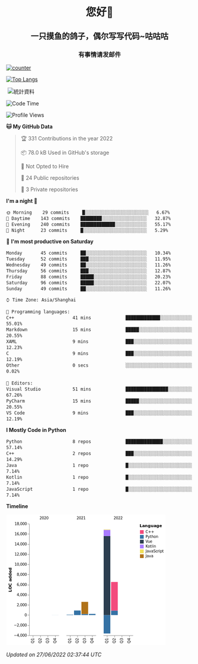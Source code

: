 

<!--
**kitUIN/kitUIN** is a ✨ _special_ ✨ repository because its `README.md` (this file) appears on your GitHub profile.

Here are some ideas to get you started:

- 🔭 I’m currently working on ...
- 🌱 I’m currently learning ...
- 👯 I’m looking to collaborate on ...
- 🤔 I’m looking for help with ...
- 💬 Ask me about ...
- 📫 How to reach me: ...
- 😄 Pronouns: ...
- ⚡ Fun fact: ...
-->
<h1 align="center">您好👋</h1>
<h2 align="center">一只摸鱼的鸽子，偶尔写写代码~咕咕咕</h2>
<h3 align="center">有事情请发邮件</h3>

[![counter](https://count.getloli.com/get/@KitUIN?theme=rule34)](https://count.getloli.com/)

[![Top Langs](https://github-readme-stats.vercel.app/api/top-langs/?username=kitUIN&show_icons=true&theme=gruvbox&locale=cn&layout=compact)](https://github.com/anuraghazra/github-readme-stats)

<p>&nbsp;<img align="center" src="https://github-readme-stats.vercel.app/api?username=kitUIN&show_icons=true&theme=gruvbox&locale=cn" alt="統計資料" /></p>


<!--START_SECTION:waka-->
![Code Time](http://img.shields.io/badge/Code%20Time-0%20secs-blue)

![Profile Views](http://img.shields.io/badge/Profile%20Views-0-blue)

**🐱 My GitHub Data** 

> 🏆 331 Contributions in the year 2022
 > 
> 📦 78.0 kB Used in GitHub's storage 
 > 
> 🚫 Not Opted to Hire
 > 
> 📜 24 Public repositories 
 > 
> 🔑 3 Private repositories  
 > 
**I'm a night 🦉** 

```text
🌞 Morning    29 commits     █░░░░░░░░░░░░░░░░░░░░░░░░   6.67% 
🌆 Daytime    143 commits    ████████░░░░░░░░░░░░░░░░░   32.87% 
🌃 Evening    240 commits    █████████████░░░░░░░░░░░░   55.17% 
🌙 Night      23 commits     █░░░░░░░░░░░░░░░░░░░░░░░░   5.29%

```
📅 **I'm most productive on Saturday** 

```text
Monday       45 commits     ██░░░░░░░░░░░░░░░░░░░░░░░   10.34% 
Tuesday      52 commits     ███░░░░░░░░░░░░░░░░░░░░░░   11.95% 
Wednesday    49 commits     ██░░░░░░░░░░░░░░░░░░░░░░░   11.26% 
Thursday     56 commits     ███░░░░░░░░░░░░░░░░░░░░░░   12.87% 
Friday       88 commits     █████░░░░░░░░░░░░░░░░░░░░   20.23% 
Saturday     96 commits     █████░░░░░░░░░░░░░░░░░░░░   22.07% 
Sunday       49 commits     ██░░░░░░░░░░░░░░░░░░░░░░░   11.26%

```


```text
⌚︎ Time Zone: Asia/Shanghai

💬 Programming languages: 
C++                      41 mins             █████████████░░░░░░░░░░░░   55.01% 
Markdown                 15 mins             █████░░░░░░░░░░░░░░░░░░░░   20.55% 
XAML                     9 mins              ███░░░░░░░░░░░░░░░░░░░░░░   12.23% 
C                        9 mins              ███░░░░░░░░░░░░░░░░░░░░░░   12.19% 
Other                    0 secs              ░░░░░░░░░░░░░░░░░░░░░░░░░   0.02%

📝 Editors: 
Visual Studio            51 mins             ████████████████░░░░░░░░░   67.26% 
PyCharm                  15 mins             █████░░░░░░░░░░░░░░░░░░░░   20.55% 
VS Code                  9 mins              ███░░░░░░░░░░░░░░░░░░░░░░   12.19%

```

**I Mostly Code in Python** 

```text
Python                   8 repos             ██████████████░░░░░░░░░░░   57.14% 
C++                      2 repos             ███░░░░░░░░░░░░░░░░░░░░░░   14.29% 
Java                     1 repo              █░░░░░░░░░░░░░░░░░░░░░░░░   7.14% 
Kotlin                   1 repo              █░░░░░░░░░░░░░░░░░░░░░░░░   7.14% 
JavaScript               1 repo              █░░░░░░░░░░░░░░░░░░░░░░░░   7.14%

```


**Timeline**

![Chart not found](https://raw.githubusercontent.com/kitUIN/kitUIN/main/charts/bar_graph.png) 


 *Updated on 27/06/2022 02:37:44 UTC*
<!--END_SECTION:waka-->
